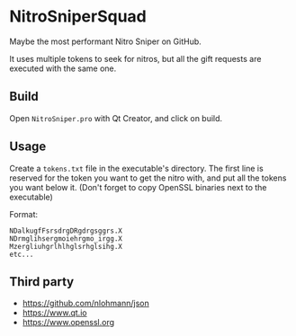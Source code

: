 # NitroSniperSquad
Maybe the most performant Nitro Sniper on GitHub.

It uses multiple tokens to seek for nitros, but all the gift requests are executed with the same one.

## Build
Open `NitroSniper.pro` with Qt Creator, and click on build.

## Usage
Create a `tokens.txt` file in the executable's directory. The first line is reserved for the token you want to get the nitro with, and put all the tokens you want below it. (Don't forget to copy OpenSSL binaries next to the executable)

Format:

    NDalkugfFsrsdrgDRgdrgsggrs.X
    NDrmglihsergmoiehrgmo_irgg.X
    Mzergliuhgrlhlhglsrhglsihg.X
    etc...
    
## Third party
* https://github.com/nlohmann/json
* https://www.qt.io
* https://www.openssl.org
